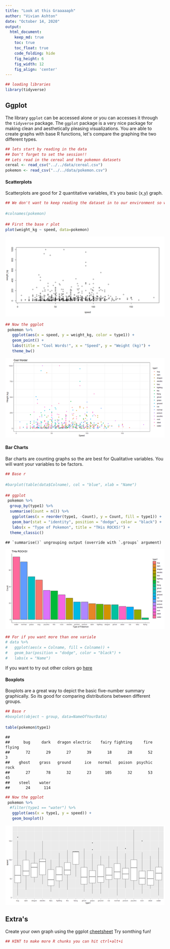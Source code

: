 ```yaml
---
title: "Look at this Graaaaaph"
author: "Vivian Ashton"
date: "October 14, 2020"
output:
  html_document:  
    keep_md: true
    toc: true
    toc_float: true
    code_folding: hide
    fig_height: 6
    fig_width: 12
    fig_align: 'center'
---
```




```r
## loading libraries
library(tidyverse)
```

## Ggplot 

The library `ggplot` can be accessed alone or you can accesses it through the `tidyverse` package. The `ggplot` package is a very nice package for making clean and aesthetically pleasing visualizations. You are able to create graphs with base R functions, let's compare the graphing the two different types. 




```r
## lets start by reading in the data 
## Don't forget to set the session!!
## Lets read in the cereal and the pokemon datasets
cereal <- read_csv("../../data/cereal.csv")
pokemon <- read_csv("../../data/pokemon.csv")
```



#### Scatterplots 
 
Scatterplots are good for 2 quantitative variables, it's you basic (x,y) graph. 


```r
## We don't want to keep reading the dataset in to our environment so we're going to graph in this chunk.

#colnames(pokemon)

## First the base r plot 
plot(weight_kg ~ speed, data=pokemon)
```

![](Look_at_this_graaaaph_files/figure-html/unnamed-chunk-3-1.png)<!-- -->

```r
## Now the ggplot
 pokemon %>% 
   ggplot(aes(x = speed, y = weight_kg, color = type1)) +
   geom_point() +
   labs(title = "Cool Words!", x = "Speed", y = "Weight (kg)") +
   theme_bw()
```

![](Look_at_this_graaaaph_files/figure-html/unnamed-chunk-3-2.png)<!-- -->


#### Bar Charts 

Bar charts are counting graphs so the are best for Qualitative variables. You will want your variables to be factors.



```r
## Base r

#barplot(table(data$Colname), col = "blue", xlab = "Name")

## ggplot 
 pokemon %>%
  group_by(type1) %>% 
  summarise(Count = n()) %>% 
   ggplot(aes(x = reorder(type1, -Count), y = Count, fill = type1)) +
   geom_bar(stat = "identity", position = "dodge", color = "black") +
   labs(x = "Type of Pokemon", title = "THis ROCKS!") +
  theme_classic()
```

```
## `summarise()` ungrouping output (override with `.groups` argument)
```

![](Look_at_this_graaaaph_files/figure-html/unnamed-chunk-4-1.png)<!-- -->

```r
## For if you want more than one variale 
# data %>%
#   ggplot(aes(x = Colname, fill = Colname)) +
#   geom_bar(position = "dodge", color = "black") +
#   labs(x = "Name")
```

If you want to try out other colors go [here](http://www.stat.columbia.edu/~tzheng/files/Rcolor.pdf)

#### Boxplots

Boxplots are a great way to depict the basic five-number summary graphically. So its good for comparing distributions between different groups.


```r
## Base r
#boxplot(object ~ group, data=NameOfYourData)

table(pokemon$type1)
```

```
## 
##      bug     dark   dragon electric    fairy fighting     fire   flying 
##       72       29       27       39       18       28       52        3 
##    ghost    grass   ground      ice   normal   poison  psychic     rock 
##       27       78       32       23      105       32       53       45 
##    steel    water 
##       24      114
```

```r
## Now the ggplot
 pokemon %>% 
  #filter(type1 == "water") %>% 
   ggplot(aes(x = type1, y = speed)) +
   geom_boxplot()
```

![](Look_at_this_graaaaph_files/figure-html/unnamed-chunk-5-1.png)<!-- -->



## Extra's 

Create your own graph using the ggplot [cheetsheet](https://rstudio.com/wp-content/uploads/2015/03/ggplot2-cheatsheet.pdf)
Try somthing fun! 



```r
## HINT to make more R chunks you can hit ctrl+alt+i
```



